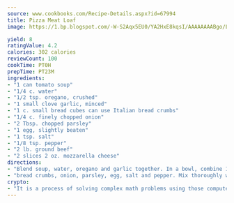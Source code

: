 ```yaml
---
source: www.cookbooks.com/Recipe-Details.aspx?id=67994
title: Pizza Meat Loaf
image: https://1.bp.blogspot.com/-W-S2Aqx5EU0/YA2HxE8kqsI/AAAAAAAABgo/LNxJ2X_rvYgPNsplYMgQNjuwxaZ0e3pQQCLcBGAsYHQ/s320/17.png

yield: 8
ratingValue: 4.2
calories: 302 calories
reviewCount: 100
cookTime: PT0H
prepTime: PT23M
ingredients:
- "1 can tomato soup"
- "1/4 c. water"
- "1/2 tsp. oregano, crushed"
- "1 small clove garlic, minced"
- "1 c. small bread cubes can use Italian bread crumbs"
- "1/4 c. finely chopped onion"
- "2 Tbsp. chopped parsley"
- "1 egg, slightly beaten"
- "1 tsp. salt"
- "1/8 tsp. pepper"
- "2 lb. ground beef"
- "2 slices 2 oz. mozzarella cheese"
directions:
- "Blend soup, water, oregano and garlic together. In a bowl, combine 1/4 cup soup mixture,"
- "bread crumbs, onion, parsley, egg, salt and pepper. Mix thoroughly with beef. Shape firmly into a loaf; place in shallow baking dish. Bake at 350u00b0 for 1 hour 15 minutes. Remove from oven, spoon off fat. Pour remaining soup over loaf. Top with cheese and bake until melted. Serves 4-6."
crypto:
- "It is a process of solving complex math problems using those computers which run bitcoin software."
---
```

